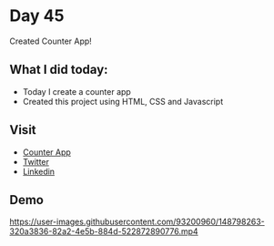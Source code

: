 # Day 45

Created Counter App!


## What I did today:

 - Today I create a counter app 
 - Created this project using HTML, CSS and Javascript


## Visit

 - [Counter App](https://karanchandekar.github.io/CounterApp/)
 - [Twitter](https://twitter.com/karan_chandekar)
 - [Linkedin](https://www.linkedin.com/in/karan-chandekar-a87263219/)


## Demo

https://user-images.githubusercontent.com/93200960/148798263-320a3836-82a2-4e5b-884d-522872890776.mp4

